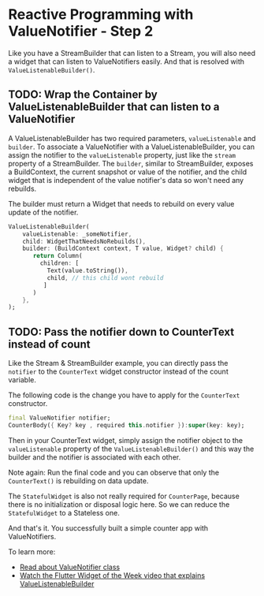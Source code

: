 # Reactive Programming with ValueNotifier - Step 2

Like you have a StreamBuilder that can listen to a Stream, you will also need a widget that can
listen to ValueNotifiers easily. And that is resolved with `ValueListenableBuilder()`.

## TODO: Wrap the Container by ValueListenableBuilder that can listen to a ValueNotifier

A ValueListenableBuilder has two required parameters, `valueListenable` and `builder`. To associate
a ValueNotifier with a ValueListenableBuilder, you can assign the notifier to the `valueListenable`
property, just like the `stream` property of a StreamBuilder. The `builder`, similar to
StreamBuilder, exposes a BuildContext, the current snapshot or value of the notifier, and the child
widget that is independent of the value notifier's data so won't need any rebuilds.

The builder must return a Widget that needs to rebuild on every value update of the notifier.

```dart
ValueListenableBuilder(
    valueListenable: _someNotifier,
    child: WidgetThatNeedsNoRebuilds(),
    builder: (BuildContext context, T value, Widget? child) {
       return Column(
         children: [ 
           Text(value.toString()),
           child, // this child wont rebuild
          ]
       )
    },
);
```

## TODO: Pass the notifier down to CounterText instead of count

Like the Stream & StreamBuilder example, you can directly pass the `notifier` to the `CounterText`
widget constructor instead of the count variable.

The following code is the change you have to apply for the `CounterText` constructor.

```dart
final ValueNotifier notifier;
CounterBody({ Key? key , required this.notifier }):super(key: key);
```

Then in your CounterText widget, simply assign the notifier object to the `valueListenable` property
of the `ValueListenableBuilder()` and this way the builder and the notifier is associated with each other.

Note again: Run the final code and you can observe that only the `CounterText()` is rebuilding on
data update.

The `StatefulWidget` is also not really required for `CounterPage`, because there is no
initialization or disposal logic here. So we can reduce the `StatefulWidget` to a Stateless one.

And that's it. You successfully built a simple counter app with ValueNotifiers.

To learn more:

* [Read about ValueNotifier class](https://api.flutter.dev/flutter/foundation/ValueNotifier-class.html)
* [Watch the Flutter Widget of the Week video that explains ValueListenableBuilder](https://api.flutter.dev/flutter/widgets/ValueListenableBuilder-class.html)